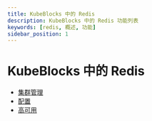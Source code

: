 ```yaml
---
title: KubeBlocks 中的 Redis
description: KubeBlocks 中的 Redis 功能列表
keywords: [redis, 概述, 功能]
sidebar_position: 1
---
```


# KubeBlocks 中的 Redis

* [集群管理](./../kubeblocks-for-redis/cluster-management/create-and-connect-to-a-redis-cluster.md)
* [配置](./../kubeblocks-for-redis/configuration/configure-cluster-parameters.md)
* [高可用](./../kubeblocks-for-redis/high-availability/high-availability.md)
